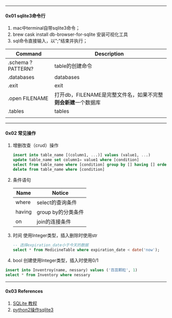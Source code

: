 



---

#### 0x01 sqlite3命令行

1. mac中terminal自带sqlite3命令；
2. brew cask install db-browser-for-sqlite 安装可视化工具
3. sql命令直接输入，以";"结束并执行；



| Command            | Description                                                  |
| ------------------ | ------------------------------------------------------------ |
| .schema  ?PATTERN? | table的创建命令                                              |
| .databases         | databases                                                    |
| .exit              | exit                                                         |
| .open FILENAME     | 打开db，FILENAME是完整文件名，如果不完整**则会新建**一个数据库 |
| .tables            | tables                                                       |
|                    |                                                              |



----

#### 0x02 常见操作

1. 增删改查（crud）操作

   ```sql
   insert into table_name [(column1, ...)] values (value1, ...)
   update table_name set column1= value1 where [condition]
   select from table_name where [condition] group by [] having [] order by [] desc
   delete from table_name where [condition]
   ```

2. 条件语句

    | Name   | Notice             |
    | ------ | ------------------ |
    | where  | select的查询条件   |
    | having | group by的分类条件 |
    | on     | join的连接条件     |



3. 时间
    使用Integer类型，插入删除时使用str

    ```sql
    -- 选择expiration_date小于今天的数据
    select * from MedicineTable where expiration_date < date('now'); 
    ```

4. bool
    创建使用Integer类型，插入时使用0/1

  ```sql
  insert into Inventroy(name, nessary) values ('百蕊颗粒', 1)
  select * from Inventory where nessary
  ```

   

----

#### 0x03 References

1. [SQLite 教程](http://www.runoob.com/sqlite/sqlite-tutorial.html)
2. [python2操作sqlite3](https://docs.python.org/2/library/sqlite3.html)